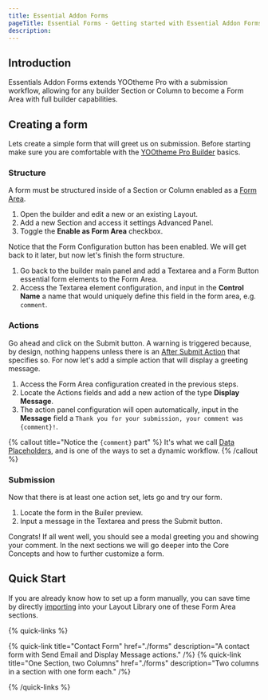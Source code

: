 ```yaml
---
title: Essential Addon Forms
pageTitle: Essential Forms - Getting started with Essential Addon Forms for YOOtheme Pro
description:
---
```


## Introduction

Essentials Addon Forms extends YOOtheme Pro with a submission workflow, allowing for any builder Section or Column to become a Form Area with full builder capabilities.

## Creating a form

Lets create a simple form that will greet us on submission. Before starting make sure you are comfortable with the [YOOtheme Pro Builder](https://yootheme.com/support/yootheme-pro/joomla/page-builder) basics.

### Structure

A form must be structured inside of a Section or Column enabled as a [Form Area](./forms/concept#form-area).

1. Open the builder and edit a new or an existing Layout.
1. Add a new Section and access it settings Advanced Panel.
1. Toggle the **Enable as Form Area** checkbox.

Notice that the Form Configuration button has been enabled. We will get back to it later, but now let's finish the form structure.

1. Go back to the builder main panel and add a Textarea and a Form Button essential form elements to the Form Area.
1. Access the Textarea element configuration, and input in the **Control Name** a name that would uniquely define this field in the form area, e.g. `comment`.

### Actions

Go ahead and click on the Submit button. A warning is triggered because, by design, nothing happens unless there is an [After Submit Action](./after-submit-actions) that specifies so. For now let's add a simple action that will display a greeting message.

1. Access the Form Area configuration created in the previous steps.
1. Locate the Actions fields and add a new action of the type **Display Message**.
1. The action panel configuration will open automatically, input in the **Message** field a `Thank you for your submission, your comment was {comment}!`.

{% callout title="Notice the `{comment}` part" %}
It's what we call [Data Placeholders](./submission#data-placeholders), and is one of the ways to set a dynamic workflow.
{% /callout %}

### Submission

Now that there is at least one action set, lets go and try our form.

1. Locate the form in the Builer preview.
1. Input a message in the Textarea and press the Submit button.

Congrats! If all went well, you should see a modal greeting you and showing your comment. In the next sections we will go deeper into the Core Concepts and how to further customize a form.

## Quick Start

If you are already know how to set up a form manually, you can save time by directly [importing](https://yootheme.com/support/yootheme-pro/joomla/layout-library#download-and-upload-layouts) into your Layout Library one of these Form Area sections.

{% quick-links %}

{% quick-link title="Contact Form" href="./forms" description="A contact form with Send Email and Display Message actions." /%}
{% quick-link title="One Section, two Columns" href="./forms" description="Two columns in a section with one form each." /%}

{% /quick-links %}

